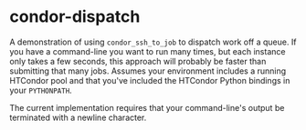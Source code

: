 # condor-dispatch

A demonstration of using `condor_ssh_to_job` to dispatch work off a queue.  If you have a command-line you want to run many times, but each instance only takes a few seconds, this approach will probably be faster than submitting that many jobs.  Assumes your environment includes a running HTCondor pool and that you've included the HTCondor Python bindings in your `PYTHONPATH`.

The current implementation requires that your command-line's output be terminated with a newline character.
